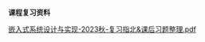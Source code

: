 **课程复习资料**

[嵌入式系统设计与实现-2023秋-复习指北&课后习题整理.pdf](https://gh.hitcs.cc/https://raw.githubusercontent.com/HIT-OpenCS/CS_Courses/main/计算机科学与技术/嵌入式系统设计与实现/课程复习资料/嵌入式系统设计与实现-2023秋-复习指北&课后习题整理.pdf)

